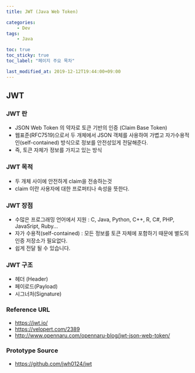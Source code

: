 ```yaml
---
title: JWT (Java Web Token)

categories:
    - Dev
tags:
    - Java

toc: true
toc_sticky: true
toc_label: "페이지 주요 목차"

last_modified_at: 2019-12-12T19:44:00+09:00
---
```


## JWT ##

### JWT 란 ###
- JSON Web Token 의 약자로 토큰 기반의 인증 (Claim Base Token)
- 웹표준(RFC7519)으로서 두 개체에서 JSON 객체를 사용하여 가볍고 자가수용적인(self-contained) 방식으로 정보를 안전성있게 전달해준다.
- 즉, 토큰 자체가 정보를 가지고 있는 방식



### JWT 목적 ###
- 두 개체 사이에 안전하게 claim을 전송하는것
- claim 이란 사용자에 대한 프로퍼티나 속성을 뜻한다.



### JWT 장점 ###
- 수많은 프로그래밍 언어에서 지원 : C, Java, Python, C++, R, C#, PHP, JavaSript, Ruby...
- 자가 수용적(self-contained) : 모든 정보를 토큰 자체에 포함하기 때문에 별도의 인증 저장소가 필요없다.
- 쉽게 전달 될 수 있습니다.



### JWT 구조 ###
- 헤더 (Header)
- 페이로드(Payload)
- 시그너처(Signature)



### Reference URL ###
- <https://jwt.io/>
- <https://velopert.com/2389>
- <http://www.opennaru.com/opennaru-blog/jwt-json-web-token/>

### Prototype Source ###
- <https://github.com/jwh0124/jwt>